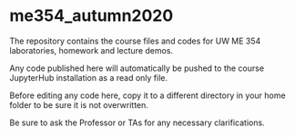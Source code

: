 # me354_autumn2020
The repository contains the course files and codes for UW ME 354 laboratories, homework and lecture demos.

Any code published here will automatically be pushed to the course JupyterHub installation as a read only file. 

Before editing any code here, copy it to a different directory in your home folder to be sure it is not overwritten. 

Be sure to ask the Professor or TAs for any necessary clarifications. 
